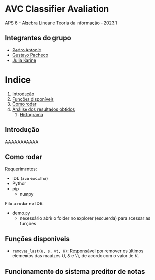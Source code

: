 # AVC Classifier Avaliation

APS 6 - Algebra Linear e Teoria da Informação - 2023.1

## Integrantes do grupo
* [Pedro Antonio](https://github.com/TODO)
* [Gustavo Pacheco](https://github.com/TODO)
* [Julia Karine](https://github.com/Juliakp1)

# Indice
1. [Introdução](#introdução)
4. [Funções disponíveis](#funções-disponíveis)
6. [Como rodar](#como-rodar)
7. [Análise dos resultados obtidos](#análise-dos-resultados-obtidos)
    1. [Histograma](#...)

## Introdução

AAAAAAAAAAA

## Como rodar

Requerimentos:
- IDE (sua escolha)
- Python
- pip
    - numpy

File a rodar no IDE:
- demo.py
    - necessário abrir o folder no explorer (esquerda) para acessar as funções

## Funções disponíveis

* `removes_last(u, s, vt, K)`: Responsável por remover os últimos elementos das matrizes U, S e Vt, de acordo com o valor de K.


## Funcionamento do sistema preditor de notas



